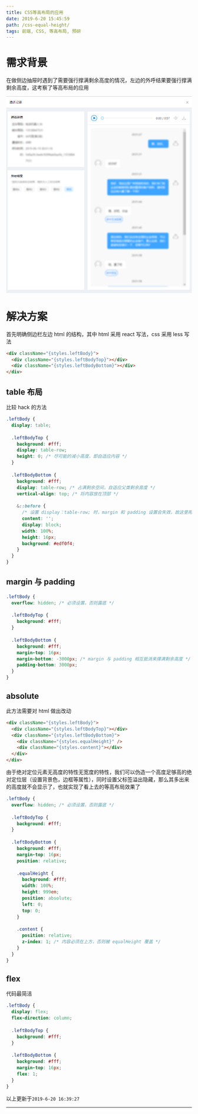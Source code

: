 ```yaml
---
title: CSS等高布局的应用
date: 2019-6-20 15:45:59
path: /css-equal-height/
tags: 前端, CSS, 等高布局, 预研
---
```


# 需求背景

在做侧边抽屉时遇到了需要强行撑满剩余高度的情况，左边的外呼结果要强行撑满剩余高度，这考察了等高布局的应用

![](2019-06-20-15-48-45.png)

# 解决方案

首先明确侧边栏左边 html 的结构，其中 html 采用 react 写法，css 采用 less 写法

```html
<div className="{styles.leftBody}">
  <div className="{styles.leftBodyTop}"></div>
  <div className="{styles.leftBodyBottom}"></div>
</div>
```

## table 布局

比较 hack 的方法

```css
.leftBody {
  display: table;

  .leftBodyTop {
    background: #fff;
    display: table-row;
    height: 0; /* 尽可能的减小高度，即自适应内容 */
  }

  .leftBodyBottom {
    background: #fff;
    display: table-row; /* 占满剩余空间，自适应父类剩余高度 */
    vertical-align: top; /* 将内容放在顶部 */

    &::before {
      /* 设置 display：table-row; 时，margin 和 padding 设置会失效，故这里用伪元素代替显示 */
      content: '';
      display: block;
      width: 100%;
      height: 16px;
      background: #edf0f4;
    }
  }
}
```

## margin 与 padding

```css
.leftBody {
  overflow: hidden; /* 必须设置，否则露底 */

  .leftBodyTop {
    background: #fff;
  }

  .leftBodyBottom {
    background: #fff;
    margin-top: 16px;
    margin-bottom: -3000px; /* margin 与 padding 相互抵消来撑满剩余高度 */
    padding-bottom: 3000px;
  }
}
```

## absolute

此方法需要对 html 做出改动

```html
<div className="{styles.leftBody}">
  <div className="{styles.leftBodyTop}"></div>
  <div className="{styles.leftBodyBottom}">
    <div className="{styles.equalHeight}" />
    <div className="{styles.content}"></div>
  </div>
</div>
```

由于绝对定位元素无高度的特性无宽度的特性，我们可以伪造一个高度足够高的绝对定位层（设置背景色，边框等属性），同时设置父标签溢出隐藏，那么其多出来的高度就不会显示了，也就实现了看上去的等高布局效果了

```css
.leftBody {
  overflow: hidden; /* 必须设置，否则露底 */

  .leftBodyTop {
    background: #fff;
  }

  .leftBodyBottom {
    background: #fff;
    margin-top: 16px;
    position: relative;

    .equalHeight {
      background: #fff;
      width: 100%;
      height: 999em;
      position: absolute;
      left: 0;
      top: 0;
    }

    .content {
      position: relative;
      z-index: 1; /* 内容必须在上方，否则被 equalHeight 覆盖 */
    }
  }
}
```

## flex

代码最简洁

```css
.leftBody {
  display: flex;
  flex-direction: column;

  .leftBodyTop {
    background: #fff;
  }

  .leftBodyBottom {
    background: #fff;
    margin-top: 16px;
    flex: 1;
  }
}
```

以上更新于`2019-6-20 16:39:27`

---
